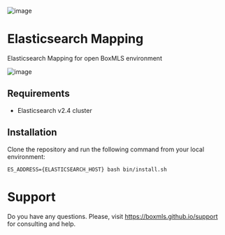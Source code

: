 ![image](https://user-images.githubusercontent.com/308489/57512890-9acacc00-7315-11e9-854f-ad77da4d2742.png)

# Elasticsearch Mapping

Elasticsearch Mapping for open BoxMLS environment

![image](https://user-images.githubusercontent.com/308489/57520206-c35ac200-7325-11e9-9042-9ca4680539c2.png)

## Requirements

* Elasticsearch v2.4 cluster
 
## Installation

Clone the repository and run the following command from your local environment:

```
ES_ADDRESS={ELASTICSEARCH_HOST} bash bin/install.sh
```

# Support

Do you have any questions. Please, visit https://boxmls.github.io/support for consulting and help.
